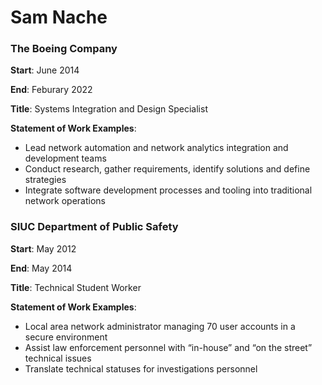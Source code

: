 # Sam Nache

### The Boeing Company

**Start**: June 2014

**End**: Feburary 2022

**Title**: Systems Integration and Design Specialist

**Statement of Work Examples**:

  - Lead network automation and network
    analytics integration and development teams
  - Conduct research, gather requirements,
    identify solutions and define strategies
  - Integrate software development processes
    and tooling into traditional network operations
    
    
### SIUC Department of Public Safety

**Start**: May 2012

**End**: May 2014

**Title**: Technical Student Worker

**Statement of Work Examples**:

  - Local area network administrator managing
    70 user accounts in a secure environment
  - Assist law enforcement personnel with
    “in-house” and “on the street” technical issues
  - Translate technical statuses for
    investigations personnel

